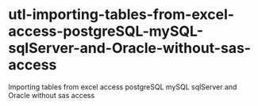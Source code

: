 # utl-importing-tables-from-excel-access-postgreSQL-mySQL-sqlServer-and-Oracle-without-sas-access
Importing tables from excel access postgreSQL mySQL sqlServer and Oracle without sas access
